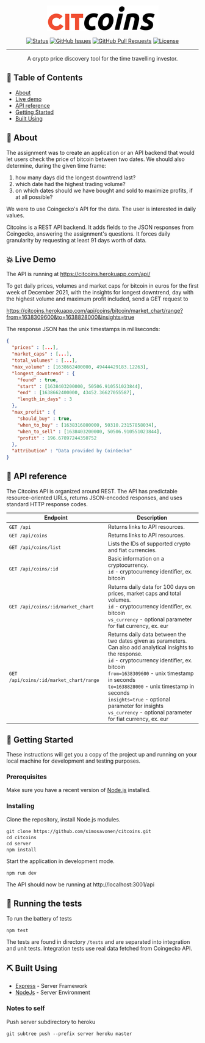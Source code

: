 <p align="center">
  <a href="" rel="noopener">
 <img width=293px height=67px src="./citcoins_logo.png" alt="Citcoins logo"></a>
</p>



<div align="center">

  [![Status](https://img.shields.io/badge/status-active-success.svg)]() 
  [![GitHub Issues](https://img.shields.io/github/issues/simosavonen/citcoins.svg)](https://github.com/simosavonen/citcoins/issues)
  [![GitHub Pull Requests](https://img.shields.io/github/issues-pr/simosavonen/citcoins.svg)](https://github.com/simosavonen/citcoins/pulls)
  [![License](https://img.shields.io/badge/license-MIT-blue.svg)](/LICENSE)

</div>

---

<p align="center"> A crypto price discovery tool for the time travelling investor.
    <br> 
</p>

## 📝 Table of Contents
- [About](#about)
- [Live demo](#demo)
- [API reference](#apidoc)
- [Getting Started](#getting_started)
- [Built Using](#built_using)


## 🧐 About <a name = "about"></a>
The assignment was to create an application or an API backend that would let users check the price of bitcoin between two dates. We should also determine, during the given time frame:
1. how many days did the longest downtrend last?
2. which date had the highest trading volume?
3. on which dates should we have bought and sold to maximize profits, if at all possible?

We were to use Coingecko's API for the data. The user is interested in daily values.

Citcoins is a REST API backend. It adds fields to the JSON responses from Coingecko, answering the assignment's questions. It forces daily granularity by requesting at least 91 days worth of data.

## 💥 Live Demo <a name = "demo"></a>
The API is running at https://citcoins.herokuapp.com/api/

To get daily prices, volumes and market caps for bitcoin in euros for the first week of December 2021, with the insights for longest downtrend, day with the highest volume and maximum profit included, send a GET request to

https://citcoins.herokuapp.com/api/coins/bitcoin/market_chart/range?from=1638309600&to=1638828000&insights=true

The response JSON has the unix timestamps in milliseconds:

```json
{
  "prices" : [...],
  "market_caps" : [...],
  "total_volumes" : [...],
  "max_volume" : [1638662400000, 49444429183.12263],
  "longest_downtrend" : { 
    "found" : true,
    "start" : [1638403200000, 50506.910551023844],
    "end" : [1638662400000, 43452.36627055587],
    "length_in_days" : 3
  },
  "max_profit" : { 
    "should_buy" : true,
    "when_to_buy" : [1638316800000, 50310.23157858034],
    "when_to_sell" : [1638403200000, 50506.910551023844],
    "profit" : 196.67897244350752 
  },
  "attribution" : "Data provided by CoinGecko"
}

```

## 📓 API reference <a name = "apidoc"></a>
The Citcoins API is organized around REST. The API has predictable resource-oriented URLs, returns JSON-encoded responses, and uses standard HTTP response codes.

| Endpoint | Description |
| --- | ----------- |
| `GET /api`  | Returns links to API resources. |
| `GET /api/coins`  | Returns links to API resources. |
| `GET /api/coins/list`  | Lists the IDs of supported crypto and fiat currencies. |
| `GET /api/coins/:id` | Basic information on a cryptocurrency. <br> `id` - cryptocurrency identifier, ex. bitcoin |
| `GET /api/coins/:id/market_chart`  | Returns daily data for 100 days on prices, market caps and total volumes. <br> `id` - cryptocurrency identifier, ex. bitcoin <br> `vs_currency` - optional parameter for fiat currency, ex. eur |
| `GET /api/coins/:id/market_chart/range`  | Returns daily data between the two dates given as parameters. <br>Can also add analytical insights to the response. <br> `id` - cryptocurrency identifier, ex. bitcoin <br> `from=1638309600` - unix timestamp in seconds <br> `to=1638828000` - unix timestamp in seconds <br> `insights=true` - optional parameter for insights <br> `vs_currency` - optional parameter for fiat currency, ex. eur |

  
## 🏁 Getting Started <a name = "getting_started"></a>

These instructions will get you a copy of the project up and running on your local machine for development and testing purposes. 

### Prerequisites

Make sure you have a recent version of <a href="https://nodejs.org/en/" rel="noopener">Node.js</a> installed.

### Installing

Clone the repository, install Node.js modules.

```
git clone https://github.com/simosavonen/citcoins.git
cd citcoins
cd server
npm install
```


Start the application in development mode.

```
npm run dev
```

The API should now be running at http://localhost:3001/api


## 🔧 Running the tests <a name = "tests"></a>
To run the battery of tests
```
npm test
``` 
The tests are found in directory `/tests` and are separated into integration and unit tests. Integration tests use real data fetched from Coingecko API.


## ⛏️ Built Using <a name = "built_using"></a>
- [Express](https://expressjs.com/) - Server Framework
- [NodeJs](https://nodejs.org/en/) - Server Environment


### Notes to self
Push server subdirectory to heroku
```
git subtree push --prefix server heroku master
```